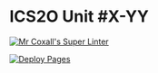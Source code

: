 # ICS2O Unit #X-YY

[![Mr Coxall's Super Linter](https://github.com/ICD2O-Digital-Tech-JackT/Unit4-02-HTML-ColdHot/workflows/Mr%20Coxall's%20Super%20Linter/badge.svg)](https://github.com/ICD2O-Digital-Tech-JackT/Unit4-02-HTML-ColdHot/actions)

[![Deploy Pages](https://github.com/ICD2O-Digital-Tech-JackT/Unit4-02-HTML-ColdHot/workflows/Deploy%20Pages/badge.svg)](https://github.com/ICD2O-Digital-Tech-JackT/Unit4-02-HTML-ColdHot/actions)
